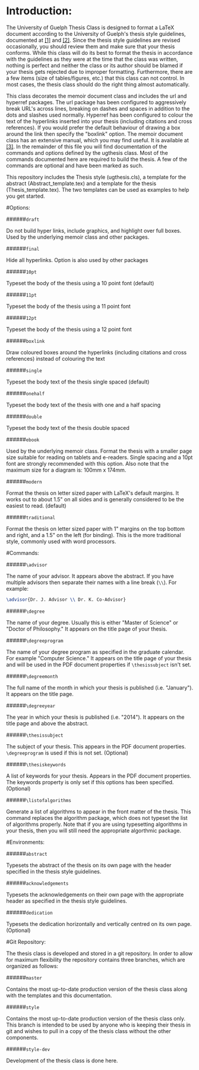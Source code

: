 # Introduction:

The University of Guelph Thesis Class is designed to format a LaTeX document
according to the University of Guelph's thesis style guidelines, documented
at [[1]](https://www.uoguelph.ca/graduatestudies/thesis/general-format) and
[[2]](https://www.uoguelph.ca/graduatestudies/thesis/arrangement).  Since the
thesis style guidelines are revised occasionally, you should review them and
make sure that your thesis conforms.  While this class will do its best to
format the thesis in accordance with the guidelines as they were at the time
that the class was written, nothing is perfect and neither the class or its
author should be blamed if your thesis gets rejected due to improper
formatting.  Furthermore, there are a few items (size of tables/figures, etc.)
that this class can not control.  In most cases, the thesis class should do the
right thing almost automatically.

This class decorates the memoir document class and includes the url and
hyperref packages.  The url package has been configured to aggressively break
URL's across lines, breaking on dashes and spaces in addition to the dots and
slashes used normally.  Hyperref has been configured to colour the text of the
hyperlinks inserted into your thesis (including citations and cross
references).  If you would prefer the default behaviour of drawing a box
around the link then specify the "boxlink" option.  The memoir document class
has an extensive manual, which you may find useful.  It is available at
[[3]](http://mirrors.ctan.org/macros/latex/contrib/memoir/memman.pdf). In the
remainder of this file you will find documentation of the commands and options
defined by the ugthesis class.  Most of the commands documented here are
required to build the thesis.  A few of the commands are optional and have been
marked as such.

This repository includes the Thesis style (ugthesis.cls), a template for the
abstract (Abstract_template.tex) and a template for the thesis
(Thesis_template.tex).  The two templates can be used as examples to help you
get started.

#Options:

######`draft`

Do not build hyper links, include graphics, and highlight over full boxes.
Used by the underlying memoir class and other packages.

######`final`

Hide all hyperlinks.  Option is also used by other packages

######`10pt`

Typeset the body of the thesis using a 10 point font (default)

######`11pt`

Typeset the body of the thesis using a 11 point font

######`12pt`

Typeset the body of the thesis using a 12 point font

######`boxlink`

Draw coloured boxes around the hyperlinks (including citations and cross
references) instead of colouring the text

######`single`

Typeset the body text of the thesis single spaced (default)

######`onehalf`

Typeset the body text of the thesis with one and a half spacing

######`double`

Typeset the body text of the thesis double spaced

######`ebook`

Used by the underlying memoir class.  Format the thesis with a smaller page
size suitable for reading on tablets and e-readers.  Single spacing and a 10pt
font are strongly recommended with this option.  Also note that the maximum
size for a diagram is:  100mm x 174mm.

######`modern`

Format the thesis on letter sized paper with LaTeX's default margins.  It works
out to about 1.5" on all sides and is generally considered to be the easiest to
read. (default)

######`traditional`

Format the thesis on letter sized paper with 1" margins on the top bottom and
right, and a 1.5" on the left (for binding).  This is the more traditional
style, commonly used with word processors.

#Commands:

######`\advisor`

The name of your advisor.  It appears above the abstract.  If you have multiple
advisors then separate their names with a line break (`\\`).  For example:

```latex
\advisor{Dr. J. Advisor \\ Dr. K. Co-Advisor}
```

######`\degree`

The name of your degree.  Usually this is either "Master of Science" or "Doctor
of Philosophy."  It appears on the title page of your thesis.

######`\degreeprogram`

The name of your degree program as specified in the graduate calendar.  For
example "Computer Science."  It appears on the title page of your thesis and
will be used in the PDF document properties if `\thesissubject` isn't set.

######`\degreemonth`

The full name of the month in which your thesis is published (i.e. "January").
It appears on the title page.

######`\degreeyear`

The year in which your thesis is published (i.e. "2014").  It appears on the
title page and above the abstract.

######`\thesissubject`

The subject of your thesis.  This appears in the PDF document properties.
`\degreeprogram` is used if this is not set.  (Optional)

######`\thesiskeywords`

A list of keywords for your thesis.  Appears in the PDF document properties.
The keywords property is only set if this options has been specified.
(Optional)

######`\listofalgorithms`

Generate a list of algorithms to appear in the front matter of the thesis.
This command replaces the algorithm package, which does not typeset the list of
algorithms properly.  Note that if you are using typesetting algorithms in your
thesis, then you will still need the appropriate algorthmic package.

#Environments:

######`abstract`

Typesets the abstract of the thesis on its own page with the header specified
in the thesis style guidelines.

######`acknowledgements`

Typesets the acknowledgements on their own page with the appropriate header as
specified in the thesis style guidelines.

######`dedication`

Typesets the dedication horizontally and vertically centred on its own page.
(Optional)

#Git Repository:

The thesis class is developed and stored in a git repository.  In order to
allow for maximum flexibility the repository contains three branches, which
are organized as follows:

######`master`

Contains the most up-to-date production version of the thesis class along with
the templates and this documentation.

######`style`

Contains the most up-to-date production version of the thesis class only.  This
branch is intended to be used by anyone who is keeping their thesis in git and
wishes to pull in a copy of the thesis class without the other components.

######`style-dev`

Development of the thesis class is done here.
